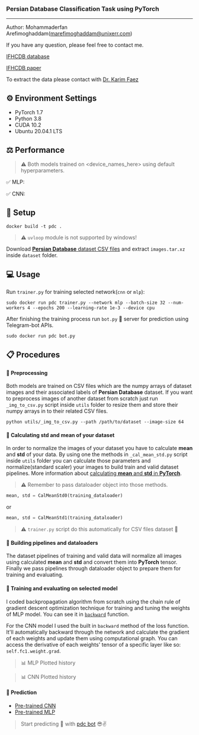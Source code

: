 

### Persian Database Classification Task using PyTorch

---

Author: Mohammaderfan Arefimoghaddam([marefimoghaddam@unixerr.com](mailto:marefimoghaddam@unixerr.com))

If you have any question, please feel free to contact me.

[IFHCDB database](http://ele.aut.ac.ir/~imageproc/downloads/ifhcdb.rar)

[IFHCDB paper](https://hal.inria.fr/inria-00112676/document)

To extract the data please contact with [Dr. Karim Faez](mailto:kfaezaut.ac.ir)

## ⚙️ Environment Settings

* PyTorch 1.7
* Python 3.8
* CUDA 10.2
* Ubuntu 20.04.1 LTS 

## ⚖️ Performance

> ⚠️ Both models trained on <device_names_here> using default hyperparameters.

✅ MLP:

✅ CNN:

## 🔧 Setup

```console
docker build -t pdc .

```
> ⚠️ `uvloop` module is not supported by windows!

Download [**Persian Database** dataset CSV files](https://drive.google.com/file/d/1aeg4D1rLPOZoLUwBWvj6EUiLNu2I3onQ/view?usp=sharing) and extract `images.tar.xz` inside `dataset` folder.


## 💻 Usage

Run `trainer.py` for training selected network(`cnn` or `mlp`):

```console
sudo docker run pdc trainer.py --network mlp --batch-size 32 --num-workers 4 --epochs 200 --learning-rate 1e-3 --device cpu
```

After finishing the training process run `bot.py` 🤖 server for prediction using Telegram-bot APIs.  

```console
sudo docker run pdc bot.py
```

## 📋 Procedures

#### 📌 Preprocessing

Both models are trained on CSV files which are the numpy arrays of dataset images and their associated labels of **Persian Database** dataset. If you want to preprocess images of another dataset from scratch just run `_img_to_csv.py` script inside `utils` folder to resize them and store their numpy arrays in to their related CSV files.

```console
python utils/_img_to_csv.py --path /path/to/dataset --image-size 64
```

#### 📌 Calculating std and mean of your dataset

In order to normalize the images of your dataset you have to calculate **mean** and **std** of your data. By using one the methods in `_cal_mean_std.py` script inside `utils` folder you can calculate those parameters and normalize(standard scaler) your images to build train and valid dataset pipelines.
More information about [calculating **mean** and **std** in **PyTorch**](https://discuss.pytorch.org/t/computing-the-mean-and-std-of-dataset/34949/2).

> ⚠️ Remember to pass dataloader object into those methods.

```python
mean, std = CalMeanStd0(training_dataloader)
```

or

```python
mean, std = CalMeanStd1(training_dataloader)
```

> ⚠️ `trainer.py` script do this automatically for CSV files dataset 🙂

#### 📌 Building pipelines and dataloaders

The dataset pipelines of training and valid data will normalize all images using calculated **mean** and **std** and convert them into **PyTorch** tensor. Finally we pass pipelines through dataloader object to prepare them for training and evaluating.

#### 📌 Training and evaluating on selected model

I coded backpropagation algorithm from scratch using the chain rule of gradient descent optimization technique for training and tuning the weights of MLP model. You can see it in [`backward`]() function.

For the CNN model I used the built in `backward` method of the loss function. It'll automatically backward through the network and calculate the gradient of each weights and update them using computational graph. You can access the derivative of each weights' tensor of a specific layer like so: `self.fc1.weight.grad`.

> 📊 MLP Plotted history

> 📊 CNN Plotted history

#### 📌 Prediction

* [Pre-trained CNN](https://github.com/wildonion/PersianDatabaseClassification/tree/main/utils/cnn.pth)
* [Pre-trained MLP](https://github.com/wildonion/PersianDatabaseClassification/tree/main/utils/mlp.pth)

> Start predicting 🔮 with [pdc bot](http://t.me/pdc_pytorch_bot) 😎✌️
